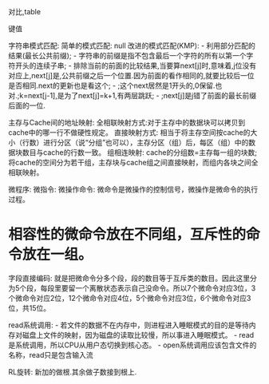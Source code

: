 对比,table

键值



字符串模式匹配:
    简单的模式匹配: null
    改进的模式匹配(KMP):
        - 利用部分匹配的结果(最长公共前缀);
        - 字符串的前缀是指不包含最后一个字符的所有以第一个字符开头的连续子串;
        - 排除当前的前面的比较结果,当要算next[j]时,意味着,j位没有对应上,next[j]是,公共前缀之后一个位置.因为前面的看作相同的,就要比较后一位是否相同.next的更新也是看这个;
        - ;这个next居然是1开头的,0保留.也对.;k=next[j-1],是为了next[j]=k+1,有两层跳跃;
        - ;next[j]是j错了前面的最长前缀后面的一位.

主存与Cache间的地址映射:
    全相联映射方式:对于主存中的数据块可以拷贝到cache中的哪一行不做硬性规定。
    直接映射方式: 相当于将主存空间按cache的大小（行数）进行分区（说“分组”也可以），主存分区（组）后，每区（组）中的数据块数目与cache的行数一致。
    组相连映射: cache的分组数=主存每一组的块数;将cache的空间分为若干组，主存块与cache组之间直接映射，而组内各块之间全相联映射。

微程序:
    微指令:
        微操作命令: 微命令是微操作的控制信号，微操作是微命令的执行过程。

# 相容性的微命令放在不同组，互斥性的命令放在一组。

字段直接编码: 就是把微命令分多个段，段的数目等于互斥类的数目。因此这里分为5个段，每段里要留一个离散状态表示自己没命令。所以7个微命令对应3位，3个微命令对应2位，12个微命令对应4位，5个微命令对应3位，6个微命令对应3位，共15位。

read系统调用:
    - 若文件的数据不在内存中，则进程进入睡眠模式的目的是等待内存对磁盘上文件的映射，因为磁盘的读取比较慢，所以事进入睡眠模式。
    - read是系统调用，所以CPU从用户态切换到核心态。
    - open系统调用应该包含文件的名称，read只是包含输入流


RL旋转: 新加的做根.其余做子数接到根上.